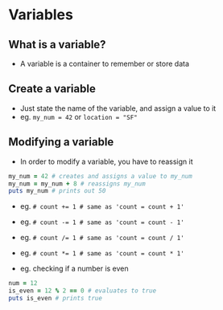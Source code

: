 # Variables

## What is a variable?
* A variable is a container to remember or store data

## Create a variable
* Just state the name of the variable, and assign a value to it
* eg. `my_num = 42` or `location = "SF"`

## Modifying a variable

* In order to modify a variable, you have to reassign it
```ruby
my_num = 42 # creates and assigns a value to my_num
my_num = my_num + 8 # reassigns my_num
puts my_num # prints out 50
```
* eg. `# count += 1 # same as 'count = count + 1'`
* eg. `# count -= 1 # same as 'count = count - 1'`
* eg. `# count /= 1 # same as 'count = count / 1'`
* eg. `# count *= 1 # same as 'count = count * 1'`

* eg. checking if a number is even
```ruby
num = 12
is_even = 12 % 2 == 0 # evaluates to true
puts is_even # prints true
```